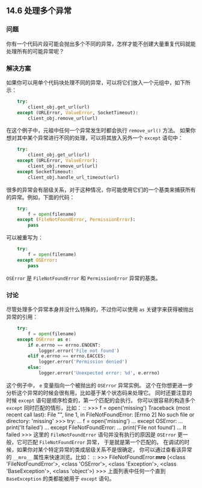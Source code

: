 ## 14.6 处理多个异常 ##
### 问题 ###
你有一个代码片段可能会抛出多个不同的异常，怎样才能不创建大量重复代码就能处理所有的可能异常呢？
### 解决方案 ###
如果你可以用单个代码块处理不同的异常，可以将它们放入一个元组中，如下所示：
```python
    try:
        client_obj.get_url(url)
    except (URLError, ValueError, SocketTimeout):
        client_obj.remove_url(url)

```
在这个例子中，元祖中任何一个异常发生时都会执行 ``remove_url()`` 方法。
如果你想对其中某个异常进行不同的处理，可以将其放入另外一个 ``except`` 语句中：
```python
    try:
        client_obj.get_url(url)
    except (URLError, ValueError):
        client_obj.remove_url(url)
    except SocketTimeout:
        client_obj.handle_url_timeout(url)

```
很多的异常会有层级关系，对于这种情况，你可能使用它们的一个基类来捕获所有的异常。例如，下面的代码：
```python
    try:
        f = open(filename)
    except (FileNotFoundError, PermissionError):
        pass

```
可以被重写为：
```python
    try:
        f = open(filename)
    except OSError:
        pass

```
``OSError`` 是 ``FileNotFoundError`` 和 ``PermissionError`` 异常的基类。
### 讨论 ###
尽管处理多个异常本身并没什么特殊的，不过你可以使用 ``as`` 关键字来获得被抛出异常的引用：
```python
    try:
        f = open(filename)
    except OSError as e:
        if e.errno == errno.ENOENT:
            logger.error('File not found')
        elif e.errno == errno.EACCES:
            logger.error('Permission denied')
        else:
            logger.error('Unexpected error: %d', e.errno)

```
这个例子中， ``e`` 变量指向一个被抛出的 ``OSError`` 异常实例。
这个在你想更进一步分析这个异常的时候会很有用，比如基于某个状态码来处理它。
同时还要注意的时候 ``except`` 语句是顺序检查的，第一个匹配的会执行。
你可以很容易的构造多个 ``except`` 同时匹配的情形，比如：
::
    >>> f = open('missing')
    Traceback (most recent call last):
      File "<stdin>", line 1, in <module>
    FileNotFoundError: [Errno 2] No such file or directory: 'missing'
    >>> try:
    ...     f = open('missing')
    ... except OSError:
    ...     print('It failed')
    ... except FileNotFoundError:
    ...     print('File not found')
    ...
    It failed
    >>>
这里的 ``FileNotFoundError`` 语句并没有执行的原因是 ``OSError`` 更一般，它可匹配 ``FileNotFoundError`` 异常，
于是就是第一个匹配的。
在调试的时候，如果你对某个特定异常的类成层级关系不是很确定，
你可以通过查看该异常的 ``__mro__`` 属性来快速浏览。比如：
::
    >>> FileNotFoundError.__mro__
    (<class 'FileNotFoundError'>, <class 'OSError'>, <class 'Exception'>,
     <class 'BaseException'>, <class 'object'>)
    >>>
上面列表中任何一个直到 ``BaseException`` 的类都能被用于 ``except`` 语句。
